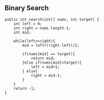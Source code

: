 ## Binary Search

    public int search(int[] nums, int target) {
        int left = 0;
        int right = nums.length-1;
        int mid;

        while(left<=right){
            mid = left+(right-left)/2;

            if(nums[mid] == target){
                return mid;
            }else if(nums[mid]<target){
                left = mid+1;
            } else{
                right = mid-1;
            }
        }
        return -1;
    }